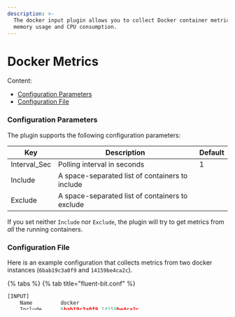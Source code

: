 ```yaml
---
description: >-
  The docker input plugin allows you to collect Docker container metrics such as
  memory usage and CPU consumption.
---
```


# Docker Metrics

Content:

* [Configuration Parameters](https://app.gitbook.com/s/-LKKSx-3LBTCtaHbg0gl-887967055/pipeline/inputs/docker.md#configuration-parameters)
* [Configuration File](https://app.gitbook.com/s/-LKKSx-3LBTCtaHbg0gl-887967055/pipeline/inputs/docker.md#configuration-file)

### Configuration Parameters

The plugin supports the following configuration parameters:

| Key          | Description                                     | Default |
| ------------ | ----------------------------------------------- | ------- |
| Interval_Sec | Polling interval in seconds                     | 1       |
| Include      | A space-separated list of containers to include |         |
| Exclude      | A space-separated list of containers to exclude |         |

If you set neither `Include` nor `Exclude`, the plugin will try to get metrics from _all_ the running containers.

### Configuration File

Here is an example configuration that collects metrics from two docker instances (`6bab19c3a0f9` and `14159be4ca2c`).

{% tabs %}
{% tab title="fluent-bit.conf" %}
```python
[INPUT]
    Name         docker
    Include      6bab19c3a0f9 14159be4ca2c
[OUTPUT]
    Name   stdout
    Match  *
```
{% endtab %}

{% tab title="fluent-bit.yaml" %}
```yaml
pipeline:
    inputs:
        - name: docker
          include: 6bab19c3a0f9 14159be4ca2c

    outputs:
        - name: stdout
          match: '*'
```
{% endtab %}
{% endtabs %}

This configuration will produce records like below.

```
[1] docker.0: [1571994772.00555745, {"id"=>"6bab19c3a0f9", "name"=>"postgresql", "cpu_used"=>172102435, "mem_used"=>5693400, "mem_limit"=>4294963200}]
```
